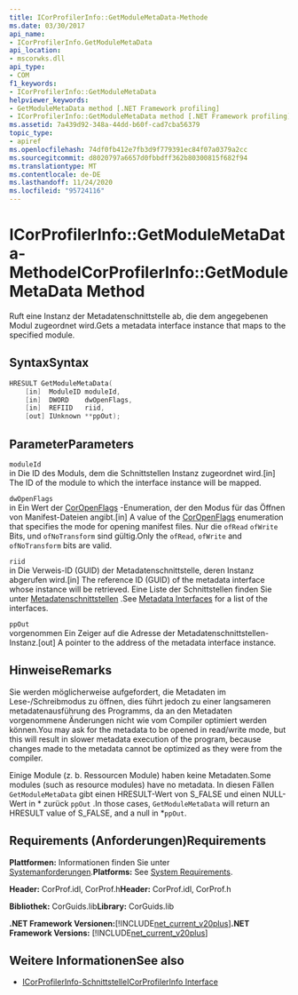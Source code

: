 ```yaml
---
title: ICorProfilerInfo::GetModuleMetaData-Methode
ms.date: 03/30/2017
api_name:
- ICorProfilerInfo.GetModuleMetaData
api_location:
- mscorwks.dll
api_type:
- COM
f1_keywords:
- ICorProfilerInfo::GetModuleMetaData
helpviewer_keywords:
- GetModuleMetaData method [.NET Framework profiling]
- ICorProfilerInfo::GetModuleMetaData method [.NET Framework profiling]
ms.assetid: 7a439d92-348a-44dd-b60f-cad7cba56379
topic_type:
- apiref
ms.openlocfilehash: 74df0fb412e7fb3d9f779391ec84f07a0379a2cc
ms.sourcegitcommit: d8020797a6657d0fbbdff362b80300815f682f94
ms.translationtype: MT
ms.contentlocale: de-DE
ms.lasthandoff: 11/24/2020
ms.locfileid: "95724116"
---
```

# <a name="icorprofilerinfogetmodulemetadata-method"></a><span data-ttu-id="9f9a3-102">ICorProfilerInfo::GetModuleMetaData-Methode</span><span class="sxs-lookup"><span data-stu-id="9f9a3-102">ICorProfilerInfo::GetModuleMetaData Method</span></span>

<span data-ttu-id="9f9a3-103">Ruft eine Instanz der Metadatenschnittstelle ab, die dem angegebenen Modul zugeordnet wird.</span><span class="sxs-lookup"><span data-stu-id="9f9a3-103">Gets a metadata interface instance that maps to the specified module.</span></span>  
  
## <a name="syntax"></a><span data-ttu-id="9f9a3-104">Syntax</span><span class="sxs-lookup"><span data-stu-id="9f9a3-104">Syntax</span></span>  
  
```cpp  
HRESULT GetModuleMetaData(  
    [in]  ModuleID moduleId,  
    [in]  DWORD    dwOpenFlags,  
    [in]  REFIID   riid,  
    [out] IUnknown **ppOut);  
```  
  
## <a name="parameters"></a><span data-ttu-id="9f9a3-105">Parameter</span><span class="sxs-lookup"><span data-stu-id="9f9a3-105">Parameters</span></span>  

 `moduleId`  
 <span data-ttu-id="9f9a3-106">in Die ID des Moduls, dem die Schnittstellen Instanz zugeordnet wird.</span><span class="sxs-lookup"><span data-stu-id="9f9a3-106">[in] The ID of the module to which the interface instance will be mapped.</span></span>  
  
 `dwOpenFlags`  
 <span data-ttu-id="9f9a3-107">in Ein Wert der [CorOpenFlags](../metadata/coropenflags-enumeration.md) -Enumeration, der den Modus für das Öffnen von Manifest-Dateien angibt.</span><span class="sxs-lookup"><span data-stu-id="9f9a3-107">[in] A value of the [CorOpenFlags](../metadata/coropenflags-enumeration.md) enumeration that specifies the mode for opening manifest files.</span></span> <span data-ttu-id="9f9a3-108">Nur die `ofRead` `ofWrite` Bits, und `ofNoTransform` sind gültig.</span><span class="sxs-lookup"><span data-stu-id="9f9a3-108">Only the `ofRead`, `ofWrite` and `ofNoTransform` bits are valid.</span></span>  
  
 `riid`  
 <span data-ttu-id="9f9a3-109">in Die Verweis-ID (GUID) der Metadatenschnittstelle, deren Instanz abgerufen wird.</span><span class="sxs-lookup"><span data-stu-id="9f9a3-109">[in] The reference ID (GUID) of the metadata interface whose instance will be retrieved.</span></span> <span data-ttu-id="9f9a3-110">Eine Liste der Schnittstellen finden Sie unter [Metadatenschnittstellen](../metadata/metadata-interfaces.md) .</span><span class="sxs-lookup"><span data-stu-id="9f9a3-110">See [Metadata Interfaces](../metadata/metadata-interfaces.md) for a list of the interfaces.</span></span>  
  
 `ppOut`  
 <span data-ttu-id="9f9a3-111">vorgenommen Ein Zeiger auf die Adresse der Metadatenschnittstellen-Instanz.</span><span class="sxs-lookup"><span data-stu-id="9f9a3-111">[out] A pointer to the address of the metadata interface instance.</span></span>  
  
## <a name="remarks"></a><span data-ttu-id="9f9a3-112">Hinweise</span><span class="sxs-lookup"><span data-stu-id="9f9a3-112">Remarks</span></span>  

 <span data-ttu-id="9f9a3-113">Sie werden möglicherweise aufgefordert, die Metadaten im Lese-/Schreibmodus zu öffnen, dies führt jedoch zu einer langsameren metadatenausführung des Programms, da an den Metadaten vorgenommene Änderungen nicht wie vom Compiler optimiert werden können.</span><span class="sxs-lookup"><span data-stu-id="9f9a3-113">You may ask for the metadata to be opened in read/write mode, but this will result in slower metadata execution of the program, because changes made to the metadata cannot be optimized as they were from the compiler.</span></span>  
  
 <span data-ttu-id="9f9a3-114">Einige Module (z. b. Ressourcen Module) haben keine Metadaten.</span><span class="sxs-lookup"><span data-stu-id="9f9a3-114">Some modules (such as resource modules) have no metadata.</span></span> <span data-ttu-id="9f9a3-115">In diesen Fällen `GetModuleMetaData` gibt einen HRESULT-Wert von S_FALSE und einen NULL-Wert in \* zurück `ppOut` .</span><span class="sxs-lookup"><span data-stu-id="9f9a3-115">In those cases, `GetModuleMetaData` will return an HRESULT value of S_FALSE, and a null in \*`ppOut`.</span></span>  
  
## <a name="requirements"></a><span data-ttu-id="9f9a3-116">Requirements (Anforderungen)</span><span class="sxs-lookup"><span data-stu-id="9f9a3-116">Requirements</span></span>  

 <span data-ttu-id="9f9a3-117">**Plattformen:** Informationen finden Sie unter [Systemanforderungen](../../get-started/system-requirements.md).</span><span class="sxs-lookup"><span data-stu-id="9f9a3-117">**Platforms:** See [System Requirements](../../get-started/system-requirements.md).</span></span>  
  
 <span data-ttu-id="9f9a3-118">**Header:** CorProf.idl, CorProf.h</span><span class="sxs-lookup"><span data-stu-id="9f9a3-118">**Header:** CorProf.idl, CorProf.h</span></span>  
  
 <span data-ttu-id="9f9a3-119">**Bibliothek:** CorGuids.lib</span><span class="sxs-lookup"><span data-stu-id="9f9a3-119">**Library:** CorGuids.lib</span></span>  
  
 <span data-ttu-id="9f9a3-120">**.NET Framework Versionen:**[!INCLUDE[net_current_v20plus](../../../../includes/net-current-v20plus-md.md)]</span><span class="sxs-lookup"><span data-stu-id="9f9a3-120">**.NET Framework Versions:** [!INCLUDE[net_current_v20plus](../../../../includes/net-current-v20plus-md.md)]</span></span>  
  
## <a name="see-also"></a><span data-ttu-id="9f9a3-121">Weitere Informationen</span><span class="sxs-lookup"><span data-stu-id="9f9a3-121">See also</span></span>

- [<span data-ttu-id="9f9a3-122">ICorProfilerInfo-Schnittstelle</span><span class="sxs-lookup"><span data-stu-id="9f9a3-122">ICorProfilerInfo Interface</span></span>](icorprofilerinfo-interface.md)
